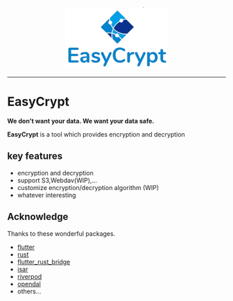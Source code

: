 <center>
    <img src="logo.png" alt="logo">
</center>

--------------------------------------------------------------------------------

# EasyCrypt

**We don't want your data. We want your data safe.**

**EasyCrypt** is a tool which provides encryption and decryption



## key features

* encryption and decryption
* support S3,Webdav(WIP),... 
* customize encryption/decryption algorithm (WIP)
* whatever interesting



## Acknowledge

Thanks to these wonderful packages. 

* [flutter](https://github.com/flutter/flutter)
* [rust](https://github.com/rust-lang/rust)
* [flutter_rust_bridge](https://github.com/fzyzcjy/flutter_rust_bridge)
* [isar](https://github.com/isar/isar)
* [riverpod](https://github.com/rrousselGit/riverpod)
* [opendal](https://github.com/apache/opendal)
* others...

